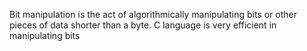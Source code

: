 Bit manipulation is the act of algorithmically manipulating bits or other pieces of data shorter than a byte. C language is very efficient in manipulating bits
